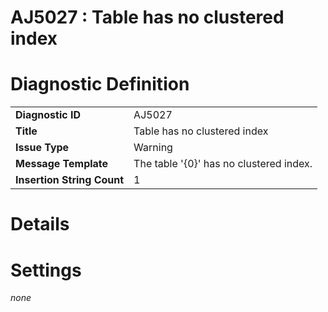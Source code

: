 # AJ5027 : Table has no clustered index

# Diagnostic Definition

<table>
  <tr>
    <td class="header"><b>Diagnostic ID</b></td>
    <td>AJ5027</td>
  </tr>
  <tr>
    <td class="header"><b>Title</b></td>
    <td>Table has no clustered index</td>
  </tr>
  <tr>
    <td class="header"><b>Issue Type</b></td>
    <td>Warning</td>
  </tr>
  <tr>
    <td class="header"><b>Message Template</b></td>
    <td>The table '{0}' has no clustered index.</td>
  </tr>
  <tr>
    <td class="header"><b>Insertion String Count</b></td>
    <td>1</td>
  </tr>
</table>

# Details



# Settings

*none*

